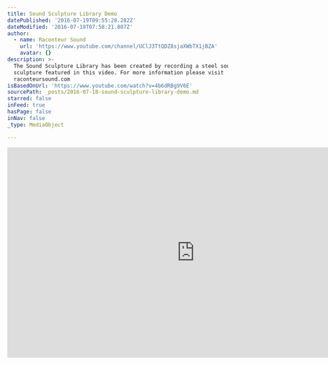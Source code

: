 ```yaml
---
title: Sound Sculpture Library Demo
datePublished: '2016-07-19T09:55:28.282Z'
dateModified: '2016-07-19T07:58:21.807Z'
author:
  - name: Raconteur Sound
    url: 'https://www.youtube.com/channel/UClJ3TtQDZ8sjaXWbTX1jBZA'
    avatar: {}
description: >-
  The Sound Sculpture Library has been created by recording a steel sound
  sculpture featured in this video. For more information please visit
  raconteursound.com
isBasedOnUrl: 'https://www.youtube.com/watch?v=4b6dRBg9V6E'
sourcePath: _posts/2016-07-18-sound-sculpture-library-demo.md
starred: false
inFeed: true
hasPage: false
inNav: false
_type: MediaObject

---
```

<iframe src="https://cdn.embedly.com/widgets/media.html?src=https%3A%2F%2Fwww.youtube.com%2Fembed%2F4b6dRBg9V6E%3Ffeature%3Doembed&amp;url=http%3A%2F%2Fwww.youtube.com%2Fwatch%3Fv%3D4b6dRBg9V6E&amp;image=https%3A%2F%2Fi.ytimg.com%2Fvi%2F4b6dRBg9V6E%2Fhqdefault.jpg&amp;key=b7d04c9b404c499eba89ee7072e1c4f7&amp;type=text%2Fhtml&amp;schema=youtube" width="854" height="480" scrolling="no" frameborder="0" allowfullscreen="" style=""></iframe>